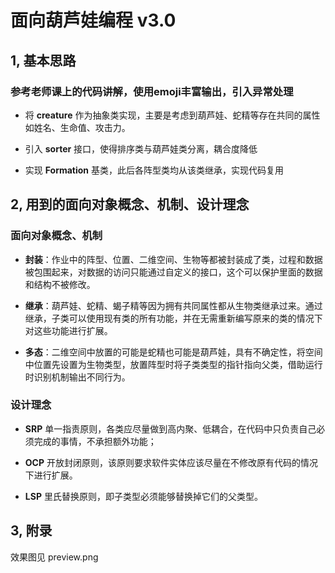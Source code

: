 # 面向葫芦娃编程 v3.0
## 1, 基本思路
### 参考老师课上的代码讲解，使用emoji丰富输出，引入异常处理
- 将 **creature** 作为抽象类实现，主要是考虑到葫芦娃、蛇精等存在共同的属性如姓名、生命值、攻击力。

- 引入 **sorter** 接口，使得排序类与葫芦娃类分离，耦合度降低

- 实现 **Formation** 基类，此后各阵型类均从该类继承，实现代码复用

## 2, 用到的面向对象概念、机制、设计理念
### 面向对象概念、机制
- **封装**：作业中的阵型、位置、二维空间、生物等都被封装成了类，过程和数据被包围起来，对数据的访问只能通过自定义的接口，这个可以保护里面的数据和结构不被修改。

- **继承**：葫芦娃、蛇精、蝎子精等因为拥有共同属性都从生物类继承过来。通过继承，子类可以使用现有类的所有功能，并在无需重新编写原来的类的情况下对这些功能进行扩展。

- **多态**：二维空间中放置的可能是蛇精也可能是葫芦娃，具有不确定性，将空间中位置先设置为生物类型，放置阵型时将子类类型的指针指向父类，借助运行时识别机制输出不同行为。

### 设计理念
 - **SRP** 单一指责原则，各类应尽量做到高内聚、低耦合，在代码中只负责自己必须完成的事情，不承担额外功能；

-  **OCP** 开放封闭原则，该原则要求软件实体应该尽量在不修改原有代码的情况下进行扩展。

-  **LSP**  里氏替换原则，即子类型必须能够替换掉它们的父类型。

## 3, 附录
效果图见 preview.png
